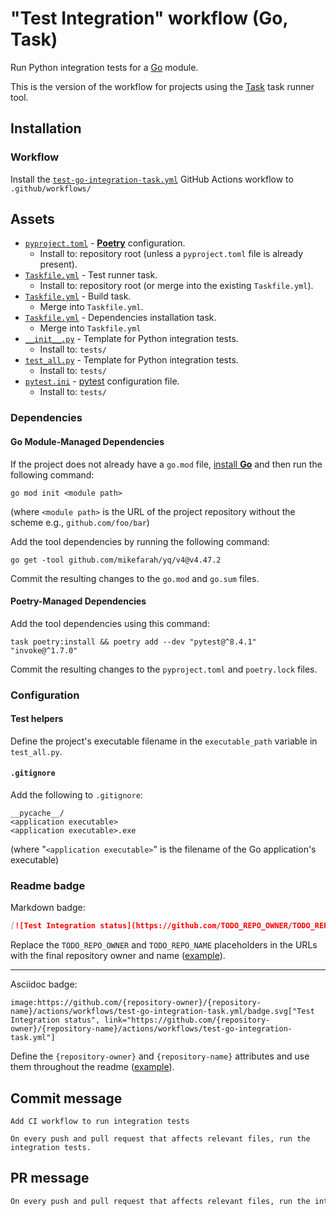 # "Test Integration" workflow (Go, Task)

Run Python integration tests for a [Go](https://golang.org/) module.

This is the version of the workflow for projects using the [Task](https://taskfile.dev/#/) task runner tool.

## Installation

### Workflow

Install the [`test-go-integration-task.yml`](test-go-integration-task.yml) GitHub Actions workflow to `.github/workflows/`

## Assets

- [`pyproject.toml`](assets/poetry/pyproject.toml) - [**Poetry**](https://python-poetry.org/) configuration.
  - Install to: repository root (unless a `pyproject.toml` file is already present).
- [`Taskfile.yml`](assets/test-go-integration-task/Taskfile.yml) - Test runner task.
  - Install to: repository root (or merge into the existing `Taskfile.yml`).
- [`Taskfile.yml`](assets/go-task/Taskfile.yml) - Build task.
  - Merge into `Taskfile.yml`.
- [`Taskfile.yml`](assets/poetry-task/Taskfile.yml) - Dependencies installation task.
  - Merge into `Taskfile.yml`
- [`__init__.py`](assets/test-python/__init__.py) - Template for Python integration tests.
  - Install to: `tests/`
- [`test_all.py`](assets/test-integration/test_all.py) - Template for Python integration tests.
  - Install to: `tests/`
- [`pytest.ini`](assets/test-python/pytest.ini) - [pytest](https://pytest.org) configuration file.
  - Install to: `tests/`

### Dependencies

#### Go Module-Managed Dependencies

If the project does not already have a `go.mod` file, [install **Go**](https://go.dev/doc/install) and then run the following command:

```text
go mod init <module path>
```

(where `<module path>` is the URL of the project repository without the scheme e.g., `github.com/foo/bar`)

Add the tool dependencies by running the following command:

```
go get -tool github.com/mikefarah/yq/v4@v4.47.2
```

Commit the resulting changes to the `go.mod` and `go.sum` files.

#### Poetry-Managed Dependencies

Add the tool dependencies using this command:

```
task poetry:install && poetry add --dev "pytest@^8.4.1" "invoke@^1.7.0"
```

Commit the resulting changes to the `pyproject.toml` and `poetry.lock` files.

### Configuration

#### Test helpers

Define the project's executable filename in the `executable_path` variable in `test_all.py`.

#### `.gitignore`

Add the following to `.gitignore`:

```
__pycache__/
<application executable>
<application executable>.exe
```

(where "`<application executable>`" is the filename of the Go application's executable)

### Readme badge

Markdown badge:

```markdown
[![Test Integration status](https://github.com/TODO_REPO_OWNER/TODO_REPO_NAME/actions/workflows/test-go-integration-task.yml/badge.svg)](https://github.com/TODO_REPO_OWNER/TODO_REPO_NAME/actions/workflows/test-go-integration-task.yml)
```

Replace the `TODO_REPO_OWNER` and `TODO_REPO_NAME` placeholders in the URLs with the final repository owner and name ([example](https://raw.githubusercontent.com/arduino-libraries/ArduinoIoTCloud/master/README.md)).

---

Asciidoc badge:

```adoc
image:https://github.com/{repository-owner}/{repository-name}/actions/workflows/test-go-integration-task.yml/badge.svg["Test Integration status", link="https://github.com/{repository-owner}/{repository-name}/actions/workflows/test-go-integration-task.yml"]
```

Define the `{repository-owner}` and `{repository-name}` attributes and use them throughout the readme ([example](https://raw.githubusercontent.com/arduino-libraries/WiFiNINA/master/README.adoc)).

## Commit message

```
Add CI workflow to run integration tests

On every push and pull request that affects relevant files, run the integration tests.
```

## PR message

```markdown
On every push and pull request that affects relevant files, run the integration tests.
```
